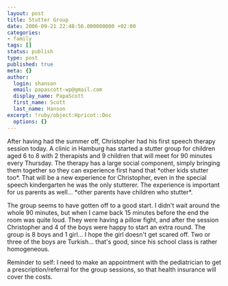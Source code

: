 ```yaml
---
layout: post
title: Stutter Group
date: 2006-09-21 22:48:56.000000000 +02:00
categories:
- family
tags: []
status: publish
type: post
published: true
meta: {}
author:
  login: shanson
  email: papascott-wp@gmail.com
  display_name: PapaScott
  first_name: Scott
  last_name: Hanson
excerpt: !ruby/object:Hpricot::Doc
  options: {}
---
```

<p>After having had the summer off, Christopher had his first speech therapy session today. A clinic in Hamburg has started a stutter group for children aged 6 to 8 with 2 therapists and 9 children that will meet for 90 minutes every Thursday. The therapy has a large social component, simply bringing them together so they can experience first hand that *other kids stutter too*. That will be a new experience for Christopher, even in the special speech kindergarten he was the only stutterer. The experience is important for us parents as well... *other parents have children who stutter*.</p>
<p>The group seems to have gotten off to a good start. I didn't wait around the whole 90 minutes, but when I came back 15 minutes before the end the room was quite loud. They were having a pillow fight, and after the session Christopher and 4 of the boys were happy to start an extra round. The group is 8 boys and 1 girl... I hope the girl doesn't get scared off. Two or three of the boys are Turkish... that's good, since his school class is rather homogeneous.</p>
<p>Reminder to self: I need to make an appointment with the pediatrician to get a prescription/referral for the group sessions, so that health insurance will cover the costs.</p>

